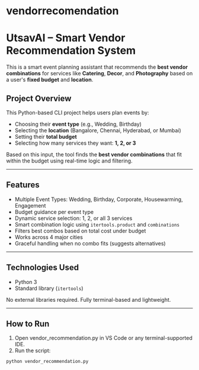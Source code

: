 # vendorrecomendation

# UtsavAI – Smart Vendor Recommendation System

This is a smart event planning assistant that recommends the **best vendor combinations** for services like **Catering**, **Decor**, and **Photography** based on a user's **fixed budget** and **location**.

##  Project Overview

This Python-based CLI project helps users plan events by:
- Choosing their **event type** (e.g., Wedding, Birthday)
- Selecting the **location** (Bangalore, Chennai, Hyderabad, or Mumbai)
- Setting their **total budget**
- Selecting how many services they want: **1, 2, or 3**

Based on this input, the tool finds the **best vendor combinations** that fit within the budget using real-time logic and filtering.

---

##  Features

- Multiple Event Types: Wedding, Birthday, Corporate, Housewarming, Engagement
- Budget guidance per event type
- Dynamic service selection: 1, 2, or all 3 services
- Smart combination logic using `itertools.product` and `combinations`
- Filters best combos based on total cost under budget
- Works across 4 major cities
- Graceful handling when no combo fits (suggests alternatives)

---

##  Technologies Used

- Python 3
- Standard library (`itertools`)

No external libraries required. Fully terminal-based and lightweight.

---

## How to Run

1. Open vendor_recommendation.py in VS Code or any terminal-supported IDE.
2. Run the script:
```bash
python vendor_recommendation.py

